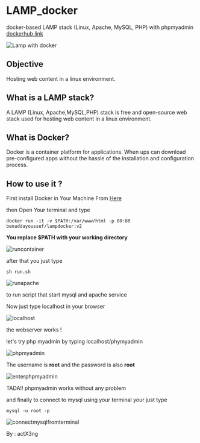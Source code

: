 # LAMP_docker
docker-based LAMP stack (Linux, Apache, MySQL, PHP) with phpmyadmin
[dockerhub link](https://hub.docker.com/r/benaddayoussef/lampdocker)

![Lamp with docker](https://raw.githubusercontent.com/yudax42/LAMP_docker/master/lampwithdocker.jpg)

## Objective

Hosting web content in a linux environment.

## What is a LAMP stack?

A LAMP (Linux, Apache,MySQL,PHP) stack is free and open-source web stack used for hosting web content in a linux environment.

## What is Docker?

Docker is a container platform for applications. When ups can download pre-configured apps without the hassle of the installation and configuration process.

## How to use it ?

First install Docker in Your Machine From [Here](https://docs.docker.com/install/)

then Open Your terminal and type
```
docker run -it -v $PATH:/var/www/html -p 80:80 benaddayoussef/lampdocker:v2
```

**You replace $PATH with your working directory**

![runcontainer](https://raw.githubusercontent.com/yudax42/LAMP_docker/master/dockerruncontainer.jpeg)

after that you just type 
```
sh run.sh
```
![runapache](https://raw.githubusercontent.com/yudax42/LAMP_docker/master/runapache.jpeg)

to run script that start mysql and apache service 

Now just type localhost in your browser

![localhost](https://raw.githubusercontent.com/yudax42/LAMP_docker/master/website.jpeg)

the webserver works !

let's try php myadmin by typing localhost/phymyadmin

![phpmyadmin](https://raw.githubusercontent.com/yudax42/LAMP_docker/master/phpmyadmin.jpeg)

The username is **root** and the password is also **root**

![enterphpmyadmin](https://raw.githubusercontent.com/yudax42/LAMP_docker/master/phpmyadminworks.jpeg)

TADA!! phpmyadmin works without any problem

and finally to connect to mysql using your terminal your just type
```
mysql -u root -p
```
![connectmysqlfromterminal](https://raw.githubusercontent.com/yudax42/LAMP_docker/master/mysqlworksalso.jpeg)

By : actX3ng
